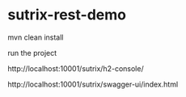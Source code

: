 # sutrix-rest-demo

mvn clean install

run the project

http://localhost:10001/sutrix/h2-console/

http://localhost:10001/sutrix/swagger-ui/index.html
